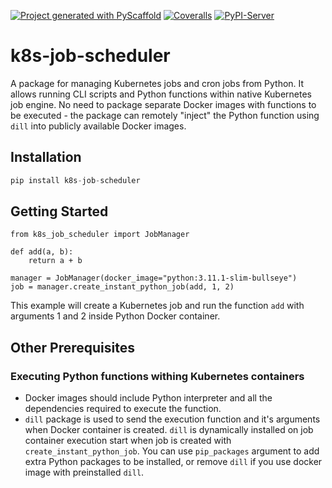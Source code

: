 <!-- These are examples of badges you might want to add to your README:
     please update the URLs accordingly

[![Built Status](https://api.cirrus-ci.com/github/<USER>/k8s-job-scheduler.svg?branch=main)](https://cirrus-ci.com/github/<USER>/k8s-job-scheduler)
[![ReadTheDocs](https://readthedocs.org/projects/k8s-job-scheduler/badge/?version=latest)](https://k8s-job-scheduler.readthedocs.io/en/stable/)
[![Coveralls](https://img.shields.io/coveralls/github/<USER>/k8s-job-scheduler/main.svg)](https://coveralls.io/r/<USER>/k8s-job-scheduler)
[![PyPI-Server](https://img.shields.io/pypi/v/k8s-job-scheduler.svg)](https://pypi.org/project/k8s-job-scheduler/)
[![Conda-Forge](https://img.shields.io/conda/vn/conda-forge/k8s-job-scheduler.svg)](https://anaconda.org/conda-forge/k8s-job-scheduler)
[![Monthly Downloads](https://pepy.tech/badge/k8s-job-scheduler/month)](https://pepy.tech/project/k8s-job-scheduler)
[![Twitter](https://img.shields.io/twitter/url/http/shields.io.svg?style=social&label=Twitter)](https://twitter.com/k8s-job-scheduler)
-->

[![Project generated with PyScaffold](https://img.shields.io/badge/-PyScaffold-005CA0?logo=pyscaffold)](https://pyscaffold.org/)
[![Coveralls](https://img.shields.io/coveralls/github/imubit/k8s-job-scheduler/main.svg)](https://coveralls.io/r/imubit/k8s-job-scheduler)
[![PyPI-Server](https://img.shields.io/pypi/v/k8s-job-scheduler.svg)](https://pypi.org/project/k8s-job-scheduler/)


# k8s-job-scheduler

A package for managing Kubernetes jobs and cron jobs from Python. It allows running CLI scripts and Python functions within native Kubernetes job engine.
No need to package separate Docker images with functions to be executed - the package can remotely "inject" the Python function using `dill` into publicly available Docker images.

## Installation

```python
pip install k8s-job-scheduler
```

## Getting Started

```commandline
from k8s_job_scheduler import JobManager

def add(a, b):
    return a + b

manager = JobManager(docker_image="python:3.11.1-slim-bullseye")
job = manager.create_instant_python_job(add, 1, 2)

```

This example will create a Kubernetes job and run the function `add` with arguments 1 and 2 inside Python Docker container.


## Other Prerequisites

### Executing Python functions withing Kubernetes containers

* Docker images should include Python interpreter and all the dependencies required to execute the function.
* `dill` package is used to send the execution function and it's arguments when Docker container is created. `dill` is dynamically installed on job container execution start when job is created with `create_instant_python_job`. You can use `pip_packages` argument to add extra Python packages to be installed, or remove `dill` if you use docker image with preinstalled `dill`.
